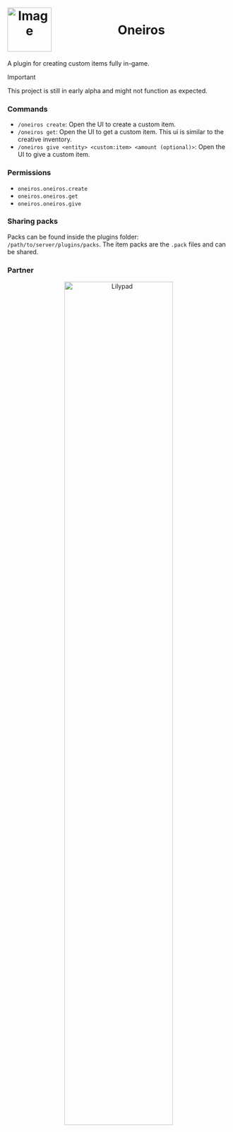 <h1 align="center">
  <img src="https://github.com/user-attachments/assets/5ea69c8a-2e8c-4318-a0c3-3f3cdb275251" alt="Image" style="height: 100px;" align="left">
  <br>
  Oneiros
</h1>

<br>

A plugin for creating custom items fully in-game.

> [!IMPORTANT]
> This project is still in early alpha and might not function as expected.

### Commands

 * ```/oneiros create```: Open the UI to create a custom item.
 * ```/oneiros get```: Open the UI to get a custom item. This ui is similar to the creative inventory.
 * ```/oneiros give <entity> <custom:item> <amount (optional)>```: Open the UI to give a custom item.

### Permissions

 * ```oneiros.oneiros.create```
 * ```oneiros.oneiros.get```
 * ```oneiros.oneiros.give```

### Sharing packs

Packs can be found inside the plugins folder: ```/path/to/server/plugins/packs```. The item packs are the ```.pack``` files and can be shared.

### Partner

<div align="center">
  <a href="https://billing.lilypad.gg/aff.php?aff=89">
    <img src="https://github.com/user-attachments/assets/c9306029-476b-45d0-b8bb-4228b7ccc797" alt="Lilypad" width="70%">
  </a>
</div>
